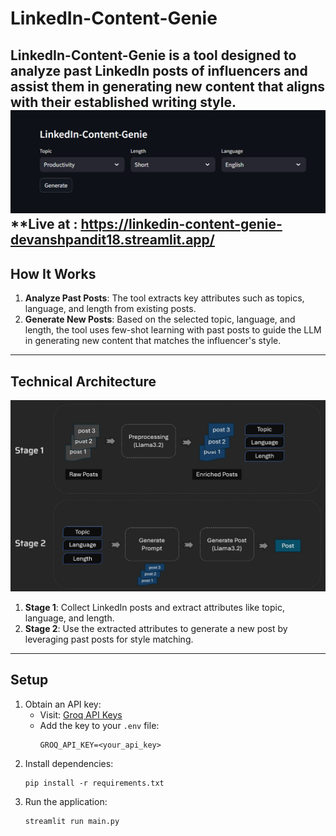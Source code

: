 # LinkedIn-Content-Genie

**LinkedIn-Content-Genie** is a tool designed to analyze past LinkedIn posts of influencers and assist them in generating new content that aligns with their established writing style.
<img src="resources/tool.png"/>
**Live at : https://linkedin-content-genie-devanshpandit18.streamlit.app/
---

## How It Works
1. **Analyze Past Posts**: The tool extracts key attributes such as topics, language, and length from existing posts.
2. **Generate New Posts**: Based on the selected topic, language, and length, the tool uses few-shot learning with past posts to guide the LLM in generating new content that matches the influencer's style.

---

## Technical Architecture
<img src="resources/architecture.jpg"/>

1. **Stage 1**: Collect LinkedIn posts and extract attributes like topic, language, and length.
2. **Stage 2**: Use the extracted attributes to generate a new post by leveraging past posts for style matching.

---

## Setup
1. Obtain an API key:
   - Visit: [Groq API Keys](https://console.groq.com/keys)
   - Add the key to your `.env` file:  
     ```
     GROQ_API_KEY=<your_api_key>
     ```
2. Install dependencies:
   ```
   pip install -r requirements.txt
   ```
3. Run the application:
   ```
   streamlit run main.py
   ```
